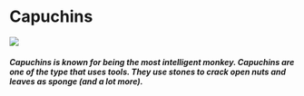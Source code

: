 <html>
  <head>
    <title>Ian's Wiki - Capuchins</title>
  </head>
  <body>
    <h1>Capuchins</h1>
    <img src="https://junglefriends.org/wp-content/uploads/2024/10/charlotte-1.jpeg"></a>
    <h5>
      <p>
        Capuchins is known for being the most intelligent monkey. Capuchins are one of the type that uses tools. They use stones to crack open nuts and leaves as sponge (and a lot more).
      </p>
    </h5>
  </body>
</html>
